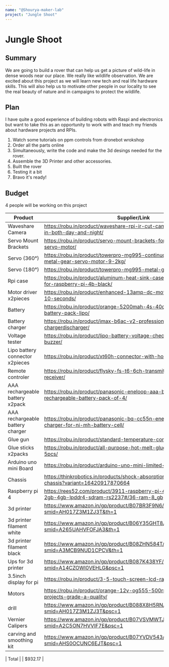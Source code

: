 ```yaml
---
name: "@Shourya-maker-lab"
project: "Jungle Shoot"
---
```


# Jungle Shoot

## Summary

We are going to build a rover that can help us get a picture of wild-life in dense woods near our place. We really like wildlife observation. We are excited about this project as we will learn new tech and real life hardware skills. This will also help us to motivate other people in our locality to see the real beauty of nature and in campaigns to protect the wildlife.



## Plan

I have quite a good experience of building robots with Raspi and electronics but want to take this as an opportunity to work with and teach my friends about hardware projects and RPIs.


1. Watch some tutorials on ppm controls from dronebot wrokshop
2. Order all the parts online 
3. Simultaneously, write the code  and make the 3d desings needed for the rover.
4. Assemble the 3D Printer and other accessories.
5. Built the rover 
6. Testing it a bit
7. Bravo it's ready!

## Budget

4 people will be working on this project 

| Product         | Supplier/Link                         | Cost   |
| --------------- | ------------------------------------- | ------ |
| Waveshare Camera| https://robu.in/product/waveshare-rpi-ir-cut-camera-b-better-image-in-both-day-and-night/ | $31.28  |
| Servo Mount Brackets | https://robu.in/product/servo-mount-brackets-for-mg995-mg996-servo-motor/  | $2.69|
| Servo (360°)| https://robu.in/product/towerpro-mg995-continuous-rotation-360-metal-gear-servo-motor-9-2kg/ | $3.95  |
| Servo (180°) | https://robu.in/product/towerpro-mg995-metal-gear-servo-motor/  | $3.12 |
| Rpi case|https://robu.in/product/aluminum-heat-sink-case-with-double-fans-for-raspberry-pi-4b-black/ | $10.79  |
| Motor driver x2pieces |https://robu.in/product/enhanced-13amp-dc-motor-driver-30a-peak-10-seconds/  | $28.62 |
| Battery | https://robu.in/product/orange-5200mah-4s-40c-lithium-polymer-battery-pack-lipo/ | $65.03  |
| Battery charger| https://robu.in/product/imax-b6ac-v2-professional-balance-chargerdischarger/  | $57.56 |
| Voltage tester | https://robu.in/product/lipo-battery-voltage-checker-1s-8s-with-buzzer/ | $2.81  |
| Lipo battery connector x2pieces |https://robu.in/product/xt60h-connector-with-housing-male/ | $0.96 |
| Remote controler| https://robu.in/product/flysky-fs-t6-6ch-transmitter-with-fs-r6b-receiver/ | $67.40  |
| AAA rechargeable battery x2pack | https://robu.in/product/panasonic-eneloop-aaa-bk-4mcce-2bn-rechargeable-battery-pack-of-4/ | $19.64 |
| AAA rechargeable battery charger |https://robu.in/product/panasonic-bq-cc55n-eneloop-smart-and-quick-charger-for-ni-mh-battery-cell/ | $18.40  |
| Glue gun |https://robu.in/product/standard-temperature-corded-glue-gun/| $2.81 |
| Glue sticks x2packs| https://robu.in/product/all-purpose-hot-melt-glue-sticks-for-glue-gun-5pcs/ | $1.69  |
| Arduino uno mini Board|https://robu.in/product/arduino-uno-mini-limited-edition/|$46.25|
| Chassis| https://thinkrobotics.in/products/shock-absorption-metal-robot-tank-chassis?variant=16420917870664 | $175.55  |
| Raspberry pi 4 | https://rees52.com/product/3911-raspberry-pi-4-model-b-with-1gb-2gb-4gb-lpddr4-sdram-rs2237#/36-ram-8_gb  | $161.99 |
| 3d printer | https://www.amazon.in/gp/product/B07BR3F9N6/ref=ewc_pr_img_1?smid=AH017Z3M1ZJ3T&th=1 | $177.32  |
| 3d printer filament white  | https://www.amazon.in/gp/product/B06Y35GHT8/ref=ewc_pr_img_3?smid=A265UAHVFOFJA3&th=1  | $10.42 |
| 3d printer filament black |https://www.amazon.in/gp/product/B08ZHN584T/ref=ewc_pr_img_4?smid=A3MCB9NUD1CPCV&th=1 | $12.21 |
| Ups for 3d printer|https://www.amazon.in/gp/product/B087K438YF/ref=ewc_pr_img_2?smid=A14CZOWI0VEHLG&psc=1 | $30.67 |
| 3.5inch display for pi | https://robu.in/product/3-5-touch-screen-lcd-raspberry-pi/  | $14.35 |
| Motors | https://robu.in/product/orange-12v-og555-500rpm-dc-motor-for-diy-projects-grade-a-quality/ | $12.92 |
| drill  | https://www.amazon.in/gp/product/B088X8H5RN/ref=ox_sc_act_image_2?smid=AH017Z3M1ZJ3T&psc=1  | $27.08 |
| Vernier Calipers |https://www.amazon.in/gp/product/B07VSVMWTJ/ref=ox_sc_act_title_3?smid=A2C5ON7HVVIF7E&psc=1 | $8.57 |
| carving and smoothing kit | https://www.amazon.in/gp/product/B07YVDV543/ref=ewc_pr_img_1?smid=AHS0OCUNC6EJT&psc=1 | $30.67 |

| Total           |                                       | $932.17 |
